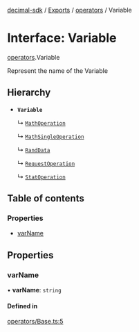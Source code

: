 [decimal-sdk](../README.md) / [Exports](../modules.md) / [operators](../modules/operators.md) / Variable

# Interface: Variable

[operators](../modules/operators.md).Variable

Represent the name of the Variable

## Hierarchy

- **`Variable`**

  ↳ [`MathOperation`](operators.MathOperation.md)

  ↳ [`MathSingleOperation`](operators.MathSingleOperation.md)

  ↳ [`RandData`](operators.RandData.md)

  ↳ [`RequestOperation`](operators.RequestOperation.md)

  ↳ [`StatOperation`](operators.StatOperation.md)

## Table of contents

### Properties

- [varName](operators.Variable.md#varname)

## Properties

### varName

• **varName**: `string`

#### Defined in

[operators/Base.ts:5](https://github.com/DecimalAt/decimal_sdk/blob/520d9e3/src/operators/Base.ts#L5)
